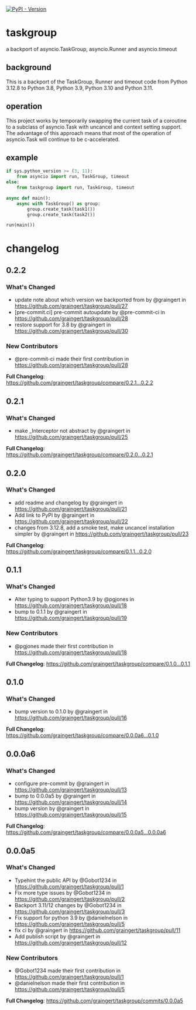 [![PyPI - Version](https://img.shields.io/pypi/v/taskgroup)](https://pypi.org/project/taskgroup/)

# taskgroup

a backport of asyncio.TaskGroup, asyncio.Runner and asyncio.timeout

## background

This is a backport of the TaskGroup, Runner and timeout code from
Python 3.12.8 to Python 3.8, Python 3.9, Python 3.10 and Python 3.11.

## operation

This project works by temporarily swapping the current task of a coroutine to a
subclass of asyncio.Task with uncancel and context setting support.
The advantage of this approach means that most of the operation of
asyncio.Task will continue to be c-accelerated.

## example

```python
if sys.python_version >= (3, 11):
    from asyncio import run, TaskGroup, timeout
else:
    from taskgroup import run, TaskGroup, timeout

async def main():
    async with TaskGroup() as group:
        group.create_task(task1())
        group.create_task(task2())

run(main())
```

# changelog
## 0.2.2
### What's Changed
* update note about which version we backported from by @graingert in https://github.com/graingert/taskgroup/pull/27
* [pre-commit.ci] pre-commit autoupdate by @pre-commit-ci in https://github.com/graingert/taskgroup/pull/28
* restore support for 3.8 by @graingert in https://github.com/graingert/taskgroup/pull/30

### New Contributors
* @pre-commit-ci made their first contribution in https://github.com/graingert/taskgroup/pull/28

**Full Changelog**: https://github.com/graingert/taskgroup/compare/0.2.1...0.2.2

## 0.2.1
### What's Changed
* make _Interceptor not abstract by @graingert in https://github.com/graingert/taskgroup/pull/25


**Full Changelog**: https://github.com/graingert/taskgroup/compare/0.2.0...0.2.1

## 0.2.0
### What's Changed
* add readme and changelog by @graingert in https://github.com/graingert/taskgroup/pull/21
* Add link to PyPI by @graingert in https://github.com/graingert/taskgroup/pull/22
* changes from 3.12.8, add a smoke test, make uncancel installation simpler by @graingert in https://github.com/graingert/taskgroup/pull/23


**Full Changelog**: https://github.com/graingert/taskgroup/compare/0.1.1...0.2.0

## 0.1.1
### What's Changed
* Alter typing to support Python3.9 by @pgjones in https://github.com/graingert/taskgroup/pull/18
* bump to 0.1.1 by @graingert in https://github.com/graingert/taskgroup/pull/19

### New Contributors
* @pgjones made their first contribution in https://github.com/graingert/taskgroup/pull/18

**Full Changelog**: https://github.com/graingert/taskgroup/compare/0.1.0...0.1.1

## 0.1.0
### What's Changed
* bump version to 0.1.0 by @graingert in https://github.com/graingert/taskgroup/pull/16


**Full Changelog**: https://github.com/graingert/taskgroup/compare/0.0.0a6...0.1.0

## 0.0.0a6
### What's Changed
* configure pre-commit by @graingert in https://github.com/graingert/taskgroup/pull/13
* bump to 0.0.0a5 by @graingert in https://github.com/graingert/taskgroup/pull/14
* bump version by @graingert in https://github.com/graingert/taskgroup/pull/15


**Full Changelog**: https://github.com/graingert/taskgroup/compare/0.0.0a5...0.0.0a6

## 0.0.0a5
### What's Changed
* Typehint the public API by @Gobot1234 in https://github.com/graingert/taskgroup/pull/1
* Fix more type issues by @Gobot1234 in https://github.com/graingert/taskgroup/pull/2
* Backport 3.11/12 changes by @Gobot1234 in https://github.com/graingert/taskgroup/pull/3
* Fix support for python 3.9 by @danielnelson in https://github.com/graingert/taskgroup/pull/5
* fix ci by @graingert in https://github.com/graingert/taskgroup/pull/11
* Add publish script by @graingert in https://github.com/graingert/taskgroup/pull/12

### New Contributors
* @Gobot1234 made their first contribution in https://github.com/graingert/taskgroup/pull/1
* @danielnelson made their first contribution in https://github.com/graingert/taskgroup/pull/5

**Full Changelog**: https://github.com/graingert/taskgroup/commits/0.0.0a5
